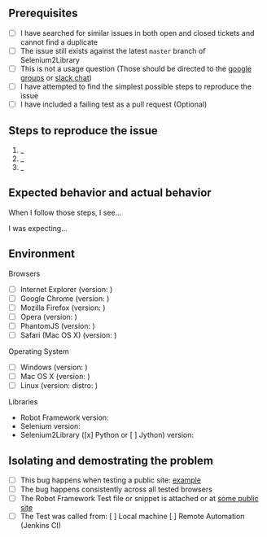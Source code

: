 ## Prerequisites

- [ ] I have searched for similar issues in both open and closed tickets and cannot find a duplicate
- [ ] The issue still exists against the latest `master` branch of Selenium2Library
- [ ] This is not a usage question (Those should be directed to the 
      [google groups](http://groups.google.com/group/robotframework-users/) or 
      [slack chat](https://robotframework-slack.herokuapp.com/))
- [ ] I have attempted to find the simplest possible steps to reproduce the issue
- [ ] I have included a failing test as a pull request (Optional)

## Steps to reproduce the issue

1. _
2. _
3. _

## Expected behavior and actual behavior

When I follow those steps, I see...

I was expecting...

## Environment

Browsers

- [ ] Internet Explorer (version:      )
- [ ] Google Chrome     (version:      )
- [ ] Mozilla Firefox   (version:      )
- [ ] Opera             (version:      )
- [ ] PhantomJS         (version:      )
- [ ] Safari (Mac OS X) (version:      )

Operating System

- [ ] Windows  (version:      )
- [ ] Mac OS X (version:      )
- [ ] Linux    (version:     distro:              )

Libraries

- Robot Framework version:
- Selenium version:
- Selenium2Library ([x] Python or [ ] Jython) version:

## Isolating and demostrating the problem

- [ ] This bug happens when testing a public site: [example](http://example.org/)
- [ ] The bug happens consistently across all tested browsers
- [ ] The Robot Framework Test file or snippet is attached or
      at [some public site](http://pastebin.com/)
- [ ] The Test was called from: [ ] Local machine   [ ] Remote Automation (Jenkins CI)
